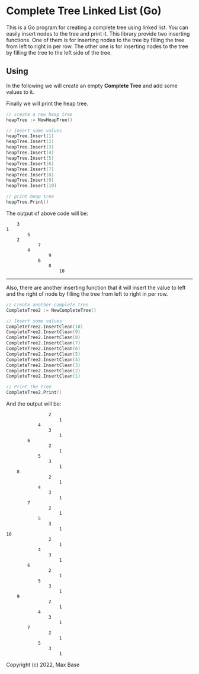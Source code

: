 # Complete Tree Linked List (Go)

This is a Go program for creating a complete tree using linked list. You can easily insert nodes to the tree and print it. This library provide two inserting functions. One of them is for inserting nodes to the tree by filling the tree from left to right in per row. The other one is for inserting nodes to the tree by filling the tree to the left side of the tree.

## Using

In the following we will create an empty **Complete Tree** and add some values to it.

Finally we will print the heap tree.

```go
// create a new heap tree
heapTree := NewHeapTree()

// insert some values
heapTree.Insert(1)
heapTree.Insert(2)
heapTree.Insert(3)
heapTree.Insert(4)
heapTree.Insert(5)
heapTree.Insert(6)
heapTree.Insert(7)
heapTree.Insert(8)
heapTree.Insert(9)
heapTree.Insert(10)

// print heap tree
heapTree.Print()
```

The output of above code will be:

```text
    3
1
        5
    2
            7
        4
                9
            6
                8
                    10
```

------------------

Also, there are another inserting function that it will insert the value to left and the right of node by filling the tree from left to right in per row.

```go
// Create another complete tree
CompleteTree2 := NewCompleteTree()

// Insert some values
CompleteTree2.InsertClean(10)
CompleteTree2.InsertClean(9)
CompleteTree2.InsertClean(8)
CompleteTree2.InsertClean(7)
CompleteTree2.InsertClean(6)
CompleteTree2.InsertClean(5)
CompleteTree2.InsertClean(4)
CompleteTree2.InsertClean(3)
CompleteTree2.InsertClean(2)
CompleteTree2.InsertClean(1)

// Print the tree
CompleteTree2.Print()
```

And the output will be:

```text
                2
                    1
            4
                3
                    1
        6
                2
                    1
            5
                3
                    1
    8
                2
                    1
            4
                3
                    1
        7
                2
                    1
            5
                3
                    1
10
                2
                    1
            4
                3
                    1
        6
                2
                    1
            5
                3
                    1
    9
                2
                    1
            4
                3
                    1
        7
                2
                    1
            5
                3
                    1
```

Copyright (c) 2022, Max Base
